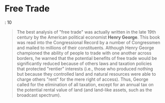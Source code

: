 # Free Trade

: 10

> The best analysis of "free trade" was actually written in the late 19th century by the American political economist **Henry George**. This book was read into the Congressional Record by a number of Congressmen and mailed to millions of their constituents. Although Henry George championed the ability of people to trade with one another across borders, he warned that the potential benefits of free trade would be significantly reduced because of others laws and taxation policies that protected "rentier" interests (i.e., those who produced nothing but because they controlled land and natural resources were able to charge others "rent" for the mere right of access). Thus, George called for the elimination of all taxation, except for an annual tax on the potential rental value of land (and land-like assets, such as the broadcast spectrum).
>